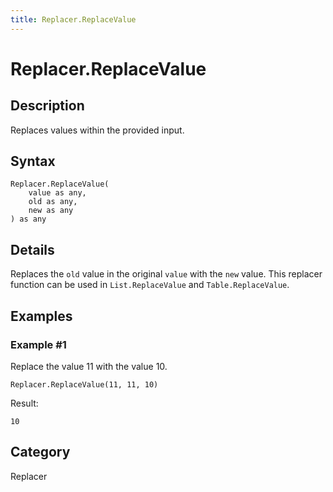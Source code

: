 ```yaml
---
title: Replacer.ReplaceValue
---
```


# Replacer.ReplaceValue


## Description

Replaces values within the provided input.


## Syntax

```powerquery
Replacer.ReplaceValue(
    value as any,
    old as any,
    new as any
) as any
```


## Details

Replaces the <code>old</code> value in the original <code>value</code> with the <code>new</code> value. This replacer function can be used in <code>List.ReplaceValue</code> and <code>Table.ReplaceValue</code>.


## Examples

### Example #1 
Replace the value 11 with the value 10.
```powerquery
Replacer.ReplaceValue(11, 11, 10)
```

Result: 
```powerquery
10
```




## Category
Replacer
